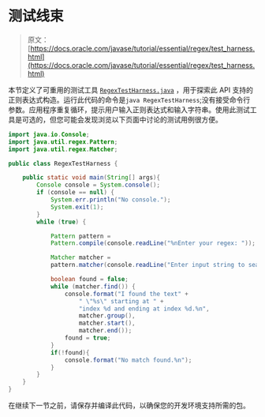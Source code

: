 # 测试线束

> 原文： [https://docs.oracle.com/javase/tutorial/essential/regex/test_harness.html](https://docs.oracle.com/javase/tutorial/essential/regex/test_harness.html)

本节定义了可重用的测试工具 [`RegexTestHarness.java`](examples/RegexTestHarness.java) ，用于探索此 API 支持的正则表达式构造。运行此代码的命令是`java RegexTestHarness`;没有接受命令行参数。应用程序重复循环，提示用户输入正则表达式和输入字符串。使用此测试工具是可选的，但您可能会发现浏览以下页面中讨论的测试用例很方便。

```java
import java.io.Console;
import java.util.regex.Pattern;
import java.util.regex.Matcher;

public class RegexTestHarness {

    public static void main(String[] args){
        Console console = System.console();
        if (console == null) {
            System.err.println("No console.");
            System.exit(1);
        }
        while (true) {

            Pattern pattern = 
            Pattern.compile(console.readLine("%nEnter your regex: "));

            Matcher matcher = 
            pattern.matcher(console.readLine("Enter input string to search: "));

            boolean found = false;
            while (matcher.find()) {
                console.format("I found the text" +
                    " \"%s\" starting at " +
                    "index %d and ending at index %d.%n",
                    matcher.group(),
                    matcher.start(),
                    matcher.end());
                found = true;
            }
            if(!found){
                console.format("No match found.%n");
            }
        }
    }
}

```

在继续下一节之前，请保存并编译此代码，以确保您的开发环境支持所需的包。